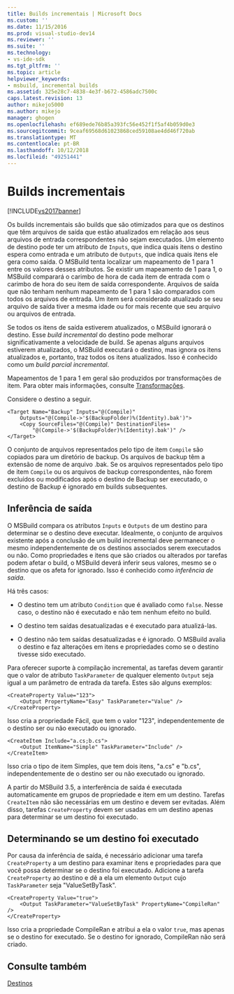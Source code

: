 ```yaml
---
title: Builds incrementais | Microsoft Docs
ms.custom: ''
ms.date: 11/15/2016
ms.prod: visual-studio-dev14
ms.reviewer: ''
ms.suite: ''
ms.technology:
- vs-ide-sdk
ms.tgt_pltfrm: ''
ms.topic: article
helpviewer_keywords:
- msbuild, incremental builds
ms.assetid: 325e28c7-4838-4e3f-b672-4586adc7500c
caps.latest.revision: 13
author: mikejo5000
ms.author: mikejo
manager: ghogen
ms.openlocfilehash: ef689ede76b85a393fc56e452f1f5af4b059d0e3
ms.sourcegitcommit: 9ceaf69568d61023868ced59108ae4dd46f720ab
ms.translationtype: MT
ms.contentlocale: pt-BR
ms.lasthandoff: 10/12/2018
ms.locfileid: "49251441"
---
```

# <a name="incremental-builds"></a>Builds incrementais
[!INCLUDE[vs2017banner](../includes/vs2017banner.md)]

  
Os builds incrementais são builds que são otimizados para que os destinos que têm arquivos de saída que estão atualizados em relação aos seus arquivos de entrada correspondentes não sejam executados. Um elemento de destino pode ter um atributo de `Inputs`, que indica quais itens o destino espera como entrada e um atributo de `Outputs`, que indica quais itens ele gera como saída. O MSBuild tenta localizar um mapeamento de 1 para 1 entre os valores desses atributos. Se existir um mapeamento de 1 para 1, o MSBuild comparará o carimbo de hora de cada item de entrada com o carimbo de hora do seu item de saída correspondente. Arquivos de saída que não tenham nenhum mapeamento de 1 para 1 são comparados com todos os arquivos de entrada. Um item será considerado atualizado se seu arquivo de saída tiver a mesma idade ou for mais recente que seu arquivo ou arquivos de entrada.  
  
 Se todos os itens de saída estiverem atualizados, o MSBuild ignorará o destino. Esse *build incremental* do destino pode melhorar significativamente a velocidade de build. Se apenas alguns arquivos estiverem atualizados, o MSBuild executará o destino, mas ignora os itens atualizados e, portanto, traz todos os itens atualizados. Isso é conhecido como um *build parcial incremental*.  
  
 Mapeamentos de 1 para 1 em geral são produzidos por transformações de item. Para obter mais informações, consulte [Transformações](../msbuild/msbuild-transforms.md).  
  
 Considere o destino a seguir.  
  
```  
<Target Name="Backup" Inputs="@(Compile)"   
    Outputs="@(Compile->'$(BackupFolder)%(Identity).bak')">  
    <Copy SourceFiles="@(Compile)" DestinationFiles=  
        "@(Compile->'$(BackupFolder)%(Identity).bak')" />  
</Target>  
```  
  
 O conjunto de arquivos representados pelo tipo de item `Compile` são copiados para um diretório de backup. Os arquivos de backup têm a extensão de nome de arquivo .bak. Se os arquivos representados pelo tipo de item `Compile` ou os arquivos de backup correspondentes, não forem excluídos ou modificados após o destino de Backup ser executado, o destino de Backup é ignorado em builds subsequentes.  
  
## <a name="output-inference"></a>Inferência de saída  
 O MSBuild compara os atributos `Inputs` e `Outputs` de um destino para determinar se o destino deve executar. Idealmente, o conjunto de arquivos existente após a conclusão de um build incremental deve permanecer o mesmo independentemente de os destinos associados serem executados ou não. Como propriedades e itens que são criados ou alterados por tarefas podem afetar o build, o MSBuild deverá inferir seus valores, mesmo se o destino que os afeta for ignorado. Isso é conhecido como *inferência de saída*.  
  
 Há três casos:  
  
-   O destino tem um atributo `Condition` que é avaliado como `false`. Nesse caso, o destino não é executado e não tem nenhum efeito no build.  
  
-   O destino tem saídas desatualizadas e é executado para atualizá-las.  
  
-   O destino não tem saídas desatualizadas e é ignorado. O MSBuild avalia o destino e faz alterações em itens e propriedades como se o destino tivesse sido executado.  
  
 Para oferecer suporte à compilação incremental, as tarefas devem garantir que o valor de atributo `TaskParameter` de qualquer elemento `Output` seja igual a um parâmetro de entrada da tarefa. Estes são alguns exemplos:  
  
```  
<CreateProperty Value="123">  
    <Output PropertyName="Easy" TaskParameter="Value" />  
</CreateProperty>  
```  
  
 Isso cria a propriedade Fácil, que tem o valor "123", independentemente de o destino ser ou não executado ou ignorado.  
  
```  
<CreateItem Include="a.cs;b.cs">  
    <Output ItemName="Simple" TaskParameter="Include" />  
</CreateItem>  
```  
  
 Isso cria o tipo de item Simples, que tem dois itens, "a.cs" e "b.cs", independentemente de o destino ser ou não executado ou ignorado.  
  
 A partir do MSBuild 3.5, a interferência de saída é executada automaticamente em grupos de propriedade e item em um destino. Tarefas `CreateItem` não são necessárias em um destino e devem ser evitadas. Além disso, tarefas `CreateProperty` devem ser usadas em um destino apenas para determinar se um destino foi executado.  
  
## <a name="determining-whether-a-target-has-been-run"></a>Determinando se um destino foi executado  
 Por causa da inferência de saída, é necessário adicionar uma tarefa `CreateProperty` a um destino para examinar itens e propriedades para que você possa determinar se o destino foi executado. Adicione a tarefa `CreateProperty` ao destino e dê a ela um elemento `Output` cujo `TaskParameter` seja "ValueSetByTask".  
  
```  
<CreateProperty Value="true">  
    <Output TaskParameter="ValueSetByTask" PropertyName="CompileRan" />  
</CreateProperty>  
```  
  
 Isso cria a propriedade CompileRan e atribui a ela o valor `true`, mas apenas se o destino for executado. Se o destino for ignorado, CompileRan não será criado.  
  
## <a name="see-also"></a>Consulte também  
 [Destinos](../msbuild/msbuild-targets.md)



